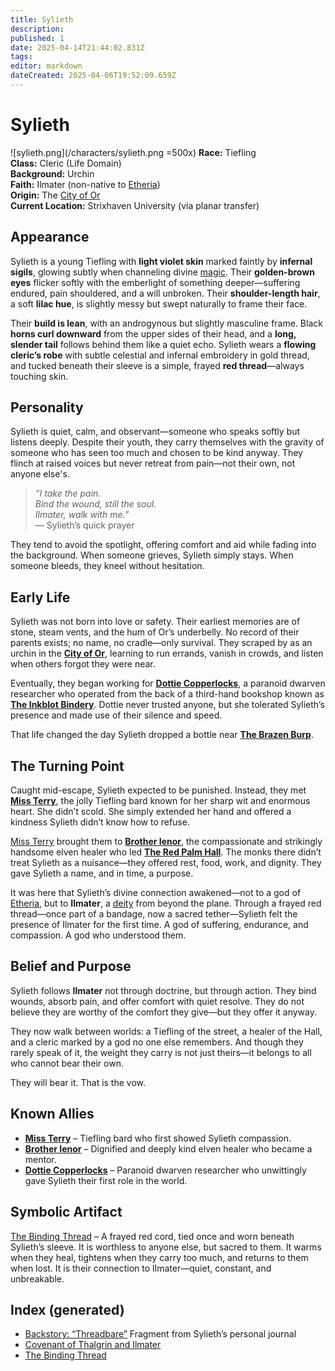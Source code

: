 ```yaml
---
title: Sylieth
description: 
published: 1
date: 2025-04-14T21:44:02.831Z
tags: 
editor: markdown
dateCreated: 2025-04-06T19:52:09.659Z
---
```


# Sylieth
![sylieth.png](/characters/sylieth.png =500x)
**Race:** Tiefling  
**Class:** Cleric (Life Domain)  
**Background:** Urchin  
**Faith:** Ilmater (non-native to [Etheria](/geography/cosmology/etheria.md))  
**Origin:** The [City of Or](/geography/settlement/city/city-of-or.md)  
**Current Location:** Strixhaven University (via planar transfer)  

## Appearance
Sylieth is a young Tiefling with **light violet skin** marked faintly by **infernal sigils**, glowing subtly when channeling divine [magic](/structure/mechanic/magic.md). Their **golden-brown eyes** flicker softly with the emberlight of something deeper—suffering endured, pain shouldered, and a will unbroken. Their **shoulder-length hair**, a soft **lilac hue**, is slightly messy but swept naturally to frame their face. 

Their **build is lean**, with an androgynous but slightly masculine frame. Black **horns curl downward** from the upper sides of their head, and a **long, slender tail** follows behind them like a quiet echo. Sylieth wears a **flowing cleric’s robe** with subtle celestial and infernal embroidery in gold thread, and tucked beneath their sleeve is a simple, frayed **red thread**—always touching skin.

## Personality
Sylieth is quiet, calm, and observant—someone who speaks softly but listens deeply. Despite their youth, they carry themselves with the gravity of someone who has seen too much and chosen to be kind anyway. They flinch at raised voices but never retreat from pain—not their own, not anyone else's.

> *“I take the pain.  
> Bind the wound, still the soul.  
> Ilmater, walk with me.”*  
> — Sylieth’s quick prayer

They tend to avoid the spotlight, offering comfort and aid while fading into the background. When someone grieves, Sylieth simply stays. When someone bleeds, they kneel without hesitation.

## Early Life
Sylieth was not born into love or safety. Their earliest memories are of stone, steam vents, and the hum of Or’s underbelly. No record of their parents exists; no name, no cradle—only survival. They scraped by as an urchin in the **[City of Or](/geography/settlement/city/city-of-or.md)**, learning to run errands, vanish in crowds, and listen when others forgot they were near.

Eventually, they began working for **[Dottie Copperlocks](/geography/settlement/city/city-of-or/local/dottie-copperlocks.md)**, a paranoid dwarven researcher who operated from the back of a third-hand bookshop known as **[The Inkblot Bindery](/geography/settlement/city/city-of-or/shop/the-inkblot-bindery.md)**. Dottie never trusted anyone, but she tolerated Sylieth’s presence and made use of their silence and speed.

That life changed the day Sylieth dropped a bottle near **[The Brazen Burp](/geography/settlement/city/city-of-or/shop/the-brazen-burp.md)**.

## The Turning Point
Caught mid-escape, Sylieth expected to be punished. Instead, they met **[Miss Terry](/being/character/miss-terry.md)**, the jolly Tiefling bard known for her sharp wit and enormous heart. She didn’t scold. She simply extended her hand and offered a kindness Sylieth didn’t know how to refuse.

[Miss Terry](/being/character/miss-terry.md) brought them to **[Brother Ienor](/geography/settlement/city/city-of-or/shop/the-red-palm-hall/brother-ienor.md)**, the compassionate and strikingly handsome elven healer who led **[The Red Palm Hall](/geography/settlement/city/city-of-or/shop/the-red-palm-hall.md)**. The monks there didn’t treat Sylieth as a nuisance—they offered rest, food, work, and dignity. They gave Sylieth a name, and in time, a purpose.

It was here that Sylieth’s divine connection awakened—not to a god of [Etheria](/geography/cosmology/etheria.md), but to **Ilmater**, a [deity](/structure/mechanic/deity.md) from beyond the plane. Through a frayed red thread—once part of a bandage, now a sacred tether—Sylieth felt the presence of Ilmater for the first time. A god of suffering, endurance, and compassion. A god who understood them.

## Belief and Purpose
Sylieth follows **Ilmater** not through doctrine, but through action. They bind wounds, absorb pain, and offer comfort with quiet resolve. They do not believe they are worthy of the comfort they give—but they offer it anyway.

They now walk between worlds: a Tiefling of the street, a healer of the Hall, and a cleric marked by a god no one else remembers. And though they rarely speak of it, the weight they carry is not just theirs—it belongs to all who cannot bear their own.

They will bear it. That is the vow.

## Known Allies
- **[Miss Terry](/being/character/miss-terry.md)** – Tiefling bard who first showed Sylieth compassion.  
- **[Brother Ienor](/geography/settlement/city/city-of-or/shop/the-red-palm-hall/brother-ienor.md)** – Dignified and deeply kind elven healer who became a mentor.  
- **[Dottie Copperlocks](/geography/settlement/city/city-of-or/local/dottie-copperlocks.md)** – Paranoid dwarven researcher who unwittingly gave Sylieth their first role in the world.

## Symbolic Artifact
[The Binding Thread](/being/character/sylieth/the-binding-thread.md) – A frayed red cord, tied once and worn beneath Sylieth’s sleeve. It is worthless to anyone else, but sacred to them. It warms when they heal, tightens when they carry too much, and returns to them when lost. It is their connection to Ilmater—quiet, constant, and unbreakable.

## Index (generated)
- [Backstory: “Threadbare”](/being/character/sylieth/threadbare.md)
  Fragment from Sylieth’s personal journal
- [Covenant of Thalgrin and Ilmater](/being/character/sylieth/covenant-of-thalgrin-and-ilmater.md)
- [The Binding Thread](/being/character/sylieth/the-binding-thread.md)

&nbsp;&nbsp;&nbsp;
